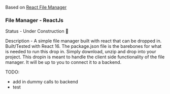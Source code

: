 Based on [React File Manager](https://github.com/dailykit/react-file-manager/issues)

### File Manager - ReactJs

Status - Under Construction 🚧  

Description - 
A simple file manager built with react that can be dropped in. Built/Tested with React 16. The package.json file is the barebones for what is needed to run this drop in. Simply download, unzip and drop into your project. This dropin is meant to handle the client side functionality of the file manager. It will be up to you to connect it to a backend.

TODO:
<ul>
<li>add in dummy calls to backend</li>
<li>test</li>
</ul>
